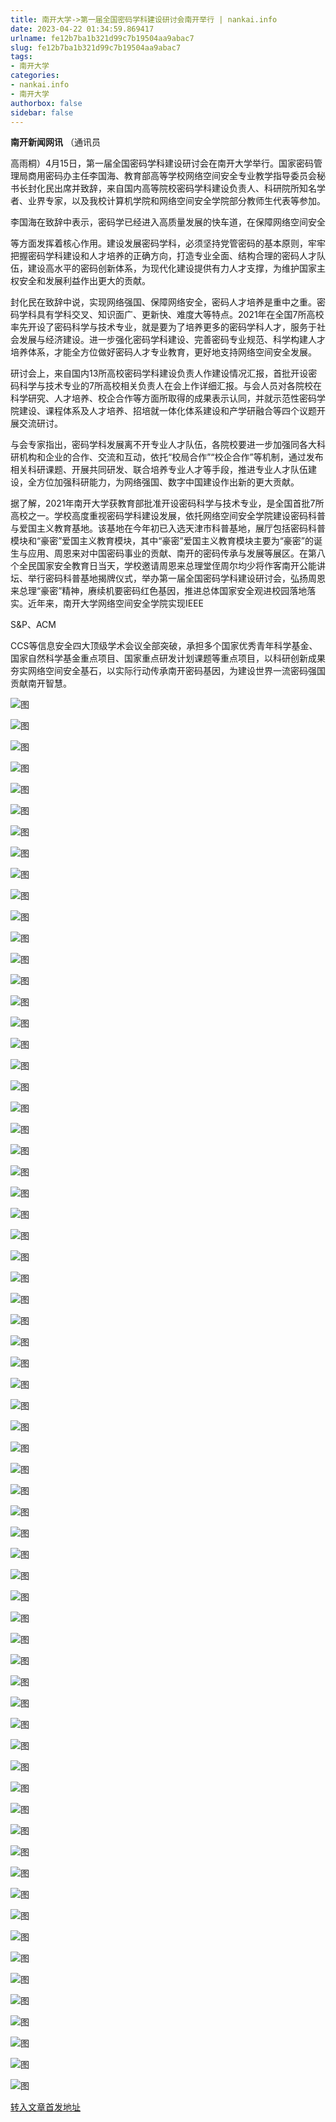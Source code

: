 ```yaml
---
title: 南开大学->第一届全国密码学科建设研讨会南开举行 | nankai.info
date: 2023-04-22 01:34:59.869417
urlname: fe12b7ba1b321d99c7b19504aa9abac7
slug: fe12b7ba1b321d99c7b19504aa9abac7
tags: 
- 南开大学
categories:
- nankai.info
- 南开大学
authorbox: false
sidebar: false
---
```

**南开新闻网讯** （通讯员

高雨桐）4月15日，第一届全国密码学科建设研讨会在南开大学举行。国家密码管理局商用密码办主任李国海、教育部高等学校网络空间安全专业教学指导委员会秘书长封化民出席并致辞，来自国内高等院校密码学科建设负责人、科研院所知名学者、业界专家，以及我校计算机学院和网络空间安全学院部分教师生代表等参加。

李国海在致辞中表示，密码学已经进入高质量发展的快车道，在保障网络空间安全
<!--more-->
等方面发挥着核心作用。建设发展密码学科，必须坚持党管密码的基本原则，牢牢把握密码学科建设和人才培养的正确方向，打造专业全面、结构合理的密码人才队伍，建设高水平的密码创新体系，为现代化建设提供有力人才支撑，为维护国家主权安全和发展利益作出更大的贡献。

封化民在致辞中说，实现网络强国、保障网络安全，密码人才培养是重中之重。密码学科具有学科交叉、知识面广、更新快、难度大等特点。2021年在全国7所高校率先开设了密码科学与技术专业，就是要为了培养更多的密码学科人才，服务于社会发展与经济建设。进一步强化密码学科建设、完善密码专业规范、科学构建人才培养体系，才能全方位做好密码人才专业教育，更好地支持网络空间安全发展。

研讨会上，来自国内13所高校密码学科建设负责人作建设情况汇报，首批开设密码科学与技术专业的7所高校相关负责人在会上作详细汇报。与会人员对各院校在科学研究、人才培养、校企合作等方面所取得的成果表示认同，并就示范性密码学院建设、课程体系及人才培养、招培就一体化体系建设和产学研融合等四个议题开展交流研讨。

与会专家指出，密码学科发展离不开专业人才队伍，各院校要进一步加强同各大科研机构和企业的合作、交流和互动，依托“校局合作”“校企合作”等机制，通过发布相关科研课题、开展共同研发、联合培养专业人才等手段，推进专业人才队伍建设，全方位加强科研能力，为网络强国、数字中国建设作出新的更大贡献。

据了解，2021年南开大学获教育部批准开设密码科学与技术专业，是全国首批7所高校之一。学校高度重视密码学科建设发展，依托网络空间安全学院建设密码科普与爱国主义教育基地。该基地在今年初已入选天津市科普基地，展厅包括密码科普模块和“豪密”爱国主义教育模块，其中“豪密”爱国主义教育模块主要为“豪密”的诞生与应用、周恩来对中国密码事业的贡献、南开的密码传承与发展等展区。在第八个全民国家安全教育日当天，学校邀请周恩来总理堂侄周尔均少将作客南开公能讲坛、举行密码科普基地揭牌仪式，举办第一届全国密码学科建设研讨会，弘扬周恩来总理“豪密”精神，赓续机要密码红色基因，推进总体国家安全观进校园落地落实。近年来，南开大学网络空间安全学院实现IEEE

S&P、ACM

CCS等信息安全四大顶级学术会议全部突破，承担多个国家优秀青年科学基金、国家自然科学基金重点项目、国家重点研发计划课题等重点项目，以科研创新成果夯实网络空间安全基石，以实际行动传承南开密码基因，为建设世界一流密码强国贡献南开智慧。

![图](http://news.nankai.edu.cn/ywsd/system/2023/04/19/g)

![图](http://news.nankai.edu.cn/ywsd/system/2023/04/19/n)

![图](http://news.nankai.edu.cn/ywsd/system/2023/04/19/p)

![图](http://news.nankai.edu.cn/ywsd/system/2023/04/19/)

![图](http://news.nankai.edu.cn/ywsd/system/2023/04/19/c)

![图](http://news.nankai.edu.cn/ywsd/system/2023/04/19/7)

![图](http://news.nankai.edu.cn/ywsd/system/2023/04/19/2)

![图](http://news.nankai.edu.cn/ywsd/system/2023/04/19/3)

![图](http://news.nankai.edu.cn/ywsd/system/2023/04/19/2)

![图](http://news.nankai.edu.cn/ywsd/system/2023/04/19/d)

![图](http://news.nankai.edu.cn/ywsd/system/2023/04/19/c)

![图](http://news.nankai.edu.cn/ywsd/system/2023/04/19/b)

![图](http://news.nankai.edu.cn/ywsd/system/2023/04/19/_)

![图](http://news.nankai.edu.cn/ywsd/system/2023/04/19/2)

![图](http://news.nankai.edu.cn/ywsd/system/2023/04/19/7)

![图](http://news.nankai.edu.cn/ywsd/system/2023/04/19/5)

![图](http://news.nankai.edu.cn/ywsd/system/2023/04/19/1)

![图](http://news.nankai.edu.cn/ywsd/system/2023/04/19/5)

![图](http://news.nankai.edu.cn/ywsd/system/2023/04/19/0)

![图](http://news.nankai.edu.cn/ywsd/system/2023/04/19/0)

![图](http://news.nankai.edu.cn/ywsd/system/2023/04/19/0)

![图](http://news.nankai.edu.cn/ywsd/system/2023/04/19/3)

![图](http://news.nankai.edu.cn/ywsd/system/2023/04/19/0)

![图](http://news.nankai.edu.cn/ywsd/system/2023/04/19/0)

![图](http://news.nankai.edu.cn/)

![图](http://news.nankai.edu.cn/ywsd/system/2023/04/19/5)

![图](http://news.nankai.edu.cn/ywsd/system/2023/04/19/1)

![图](http://news.nankai.edu.cn/ywsd/system/2023/04/19/5)

![图](http://news.nankai.edu.cn/)

![图](http://news.nankai.edu.cn/ywsd/system/2023/04/19/0)

![图](http://news.nankai.edu.cn/ywsd/system/2023/04/19/0)

![图](http://news.nankai.edu.cn/ywsd/system/2023/04/19/0)

![图](http://news.nankai.edu.cn/)

![图](http://news.nankai.edu.cn/ywsd/system/2023/04/19/3)

![图](http://news.nankai.edu.cn/ywsd/system/2023/04/19/0)

![图](http://news.nankai.edu.cn/ywsd/system/2023/04/19/0)

![图](http://news.nankai.edu.cn/)

![图](http://news.nankai.edu.cn/ywsd/system/2023/04/19/c)

![图](http://news.nankai.edu.cn/ywsd/system/2023/04/19/i)

![图](http://news.nankai.edu.cn/ywsd/system/2023/04/19/p)

![图](http://news.nankai.edu.cn/)

![图](http://news.nankai.edu.cn/ywsd/system/2023/04/19/n)

![图](http://news.nankai.edu.cn/ywsd/system/2023/04/19/c)

![图](http://news.nankai.edu.cn/ywsd/system/2023/04/19/)

![图](http://news.nankai.edu.cn/ywsd/system/2023/04/19/u)

![图](http://news.nankai.edu.cn/ywsd/system/2023/04/19/d)

![图](http://news.nankai.edu.cn/ywsd/system/2023/04/19/e)

![图](http://news.nankai.edu.cn/ywsd/system/2023/04/19/)

![图](http://news.nankai.edu.cn/ywsd/system/2023/04/19/i)

![图](http://news.nankai.edu.cn/ywsd/system/2023/04/19/a)

![图](http://news.nankai.edu.cn/ywsd/system/2023/04/19/k)

![图](http://news.nankai.edu.cn/ywsd/system/2023/04/19/n)

![图](http://news.nankai.edu.cn/ywsd/system/2023/04/19/a)

![图](http://news.nankai.edu.cn/ywsd/system/2023/04/19/n)

![图](http://news.nankai.edu.cn/ywsd/system/2023/04/19/)

![图](http://news.nankai.edu.cn/ywsd/system/2023/04/19/s)

![图](http://news.nankai.edu.cn/ywsd/system/2023/04/19/w)

![图](http://news.nankai.edu.cn/ywsd/system/2023/04/19/e)

![图](http://news.nankai.edu.cn/ywsd/system/2023/04/19/n)

![图](http://news.nankai.edu.cn/)

![图](http://news.nankai.edu.cn/)

![图](http://news.nankai.edu.cn/ywsd/system/2023/04/19/:)

![图](http://news.nankai.edu.cn/ywsd/system/2023/04/19/p)

![图](http://news.nankai.edu.cn/ywsd/system/2023/04/19/t)

![图](http://news.nankai.edu.cn/ywsd/system/2023/04/19/t)

![图](http://news.nankai.edu.cn/ywsd/system/2023/04/19/h)

[转入文章首发地址](http://news.nankai.edu.cn/ywsd/system/2023/04/19/030055551.shtml)